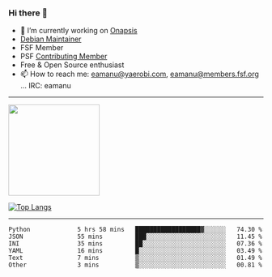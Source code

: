 ### Hi there 👋


- 🔭 I’m currently working on [Onapsis](http://onapsis.com)
- [Debian Maintainer](https://qa.debian.org/developer.php?login=eamanu%40yaerobi.com)
- FSF Member
- PSF [Contributing Member](https://www.python.org/psf/membership/#what-membership-classes-are-there)
- Free & Open Source enthusiast 
- 📫 How to reach me: eamanu@yaerobi.com, eamanu@members.fsf.org ... IRC: eamanu

---

<img height="180em" src="https://github-readme-stats.vercel.app/api?theme=dark&username=eamanu&show_icons=true&hide_border=true&&count_private=true&include_all_commits=true" />

[![Top Langs](https://github-readme-stats.vercel.app/api/top-langs/?theme=dark&username=eamanu&layout=compact)](https://github.com/anuraghazra/github-readme-stats)

---

<!--START_SECTION:waka-->

```text
Python             5 hrs 58 mins   ██████████████████▓░░░░░░   74.30 %
JSON               55 mins         ███░░░░░░░░░░░░░░░░░░░░░░   11.45 %
INI                35 mins         ██░░░░░░░░░░░░░░░░░░░░░░░   07.36 %
YAML               16 mins         █░░░░░░░░░░░░░░░░░░░░░░░░   03.49 %
Text               7 mins          ▒░░░░░░░░░░░░░░░░░░░░░░░░   01.49 %
Other              3 mins          ▒░░░░░░░░░░░░░░░░░░░░░░░░   00.81 %
```

<!--END_SECTION:waka-->

